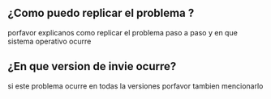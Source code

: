 ## ¿Como puedo replicar el problema ?
porfavor explicanos como replicar el problema paso a paso y en que sistema operativo ocurre
## ¿En que version de invie ocurre?
si este problema ocurre en todas la versiones porfavor tambien mencionarlo 
